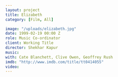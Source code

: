 ```yaml
---
layout: project
title: Elizabeth
category: [Film, All]

image: "/uploads/elizabeth.jpg"
date: 1999-02-19 00:00 Z
role: Music Co-ordinator
client: Working Title
director: Shekhar Kapur
music: 
with: Cate Blanchett, Clive Owen, Geoffrey Rush
imdb: "http://www.imdb.com/title/tt0414055"
video: 
---
```



